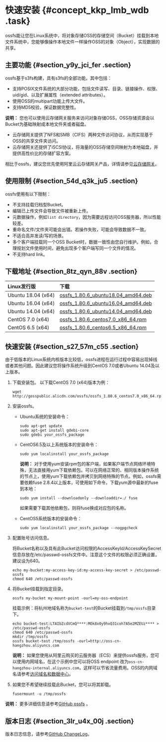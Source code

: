 # 快速安装 {#concept_kkp_lmb_wdb .task}

ossfs能让您在Linux系统中，将对象存储OSS的存储空间（Bucket）挂载到本地文件系统中，您能够像操作本地文件一样操作OSS的对象（Object），实现数据的共享。

## 主要功能 {#section_y9y_jci_fer .section}

ossfs基于s3fs构建，具有s3fs的全部功能。其中包括：

-   支持POSIX文件系统的大部分功能，包括文件读写、目录、链接操作、权限、uid/gid、以及扩展属性（extended attributes）。
-   使用OSS的multipart功能上传大文件。
-   支持MD5校验，保证数据完整性。

**说明：** 您也可以使用云存储网关服务来访问对象存储OSS，OSS存储资源会以Bucket为基础映射成本地文件夹或者磁盘。

-   云存储网关提供了NFS和SMB（CIFS）两种文件访问协议，从而实现基于OSS的共享文件夹访问。
-   云存储网关还提供了iSCSI协议，将海量的OSS存储空间映射为本地磁盘，并提供高性价比的存储扩容方案。

相比于ossfs，建议您优先使用阿里云云存储网关产品，详情请参见[云存储网关](../../../../cn.zh-CN/最佳实践/通过云存储网关使用OSS服务/应用场景.md#)。

## 使用限制 {#section_54d_q3k_ju5 .section}

ossfs使用有以下限制：

-   不支持挂载归档型Bucket。
-   编辑已上传文件会导致文件被重新上传。
-   元数据操作，例如`list directory`，因为需要远程访问OSS服务器，所以性能较差。
-   重命名文件/文件夹可能会出错。若操作失败，可能会导致数据不一致。
-   不适合高并发读/写的场景。
-   多个客户端挂载同一个OSS Bucket时，数据一致性由您自行维护。例如，合理规划文件使用时间，避免出现多个客户端写同一个文件的情况。
-   不支持hard link。

## 下载地址 {#section_8tz_qyn_88v .section}

|Linux发行版|下载|
|:-------|:-|
|Ubuntu 18.04 \(x64\)|[ossfs\_1.80.6\_ubuntu18.04\_amd64.deb](http://gosspublic.alicdn.com/ossfs/ossfs_1.80.6_ubuntu18.04_amd64.deb)|
|Ubuntu 16.04 \(x64\)|[ossfs\_1.80.6\_ubuntu16.04\_amd64.deb](http://gosspublic.alicdn.com/ossfs/ossfs_1.80.6_ubuntu16.04_amd64.deb)|
|Ubuntu 14.04 \(x64\)|[ossfs\_1.80.6\_ubuntu14.04\_amd64.deb](http://gosspublic.alicdn.com/ossfs/ossfs_1.80.6_ubuntu14.04_amd64.deb)|
|CentOS 7.0 \(x64\)|[ossfs\_1.80.6\_centos7.0\_x86\_64.rpm](http://gosspublic.alicdn.com/ossfs/ossfs_1.80.6_centos7.0_x86_64.rpm)|
|CentOS 6.5 \(x64\)|[ossfs\_1.80.6\_centos6.5\_x86\_64.rpm](http://gosspublic.alicdn.com/ossfs/ossfs_1.80.6_centos6.5_x86_64.rpm)|

## 快速安装 {#section_s27_57m_c55 .section}

由于低版本的Linux系统内核版本比较低，ossfs进程在运行过程中容易出现掉线或者其他问题。因此建议您将操作系统升级到CentOS 7.0或者Ubuntu 14.04及以上版本。

1.  下载安装包。 以下载CentOS 7.0 \(x64\)版本为例：

    ``` {#codeblock_pvo_8by_bjd}
    wget http://gosspublic.alicdn.com/ossfs/ossfs_1.80.6_centos7.0_x86_64.rpm
    ```

2.  安装ossfs。 
    -   Ubuntu系统的安装命令：

        ``` {#codeblock_23u_c7b_v2c}
        sudo apt-get update
        sudo apt-get install gdebi-core
        sudo gdebi your_ossfs_package
        ```

    -   CentOS6.5及以上系统版本的安装命令：

        ``` {#codeblock_9bp_yya_hyv}
        sudo yum localinstall your_ossfs_package
        ```

        **说明：** 对于使用yum安装rpm包的客户端，如果客户端节点网络环境特殊，无法直接用yum下载依赖包。可以在网络正常的、相同版本操作系统的节点上，使用yum下载依赖包并拷贝到网络特殊的节点。例如，ossfs需要依赖fuse 2.8.4以上版本，可使用如下命令，下载yum源中最新的fuse到本地：

        ``` {#codeblock_95x_7b2_lu6}
        sudo yum install --downloadonly --downloaddir=./ fuse
        ```

        如果需要下载其他依赖包，则将fuse换成对应包的名称。

    -   CentOS5系统版本的安装命令：

        ``` {#codeblock_mxh_or7_a2r}
        sudo yum localinstall your_ossfs_package --nogpgcheck
        ```

3.  配置账号访问信息。 

    将Bucket名称以及具有此Bucket访问权限的AccessKeyId/AccessKeySecret信息存放在/etc/passwd-ossfs文件中。注意这个文件的权限必须正确设置，建议设为640。

    ``` {#codeblock_gt7_5kb_iw0}
    echo my-bucket:my-access-key-id:my-access-key-secret > /etc/passwd-ossfs
    chmod 640 /etc/passwd-ossfs
    ```

4.  将Bucket挂载到指定目录。 

    ``` {#codeblock_k97_kfb_cn5}
    ossfs my-bucket my-mount-point -ourl=my-oss-endpoint
    ```

    挂载示例：将杭州地域名称为`bucket-test`的Bucket挂载到`/tmp/ossfs`目录下。

    ``` {#codeblock_v2o_jct_3i3}
    echo bucket-test:LTAIbZcdVCmQ****:MOk8x0y9hxQ31coh7A5e2MZEUz**** > /etc/passwd-ossfs
    chmod 640 /etc/passwd-ossfs
    mkdir /tmp/ossfs
    ossfs bucket-test /tmp/ossfs -ourl=http://oss-cn-hangzhou.aliyuncs.com
    ```

    **说明：** 如果您使用从阿里云购买的云服务器（ECS）来提供ossfs服务，您可以使用内网域名，在这个示例中您可以将OSS endpoint 改为`oss-cn-hangzhou-internal.aliyuncs.com`，这样可以节省流量费用。OSS的内网域名请参考[访问域名和数据中心](../../../../cn.zh-CN/开发指南/访问域名（Endpoint）/访问域名和数据中心.md#)。

5.  如果您不希望继续挂载此Bucket，您可以将其卸载。 

    ``` {#codeblock_5po_b7o_5xm}
    fusermount -u /tmp/ossfs
    ```


**说明：** 更多详细信息请参考[GitHub ossfs](https://github.com/aliyun/ossfs#ossfs) 。

## 版本日志 {#section_3lr_u4x_00j .section}

版本日志信息，请参考[GitHub ChangeLog](https://github.com/aliyun/ossfs/blob/master/ChangeLog)。

